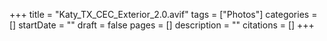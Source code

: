 +++
title = "Katy_TX_CEC_Exterior_2.0.avif"
tags = ["Photos"]
categories = []
startDate = ""
draft = false
pages = []
description = ""
citations = []
+++
